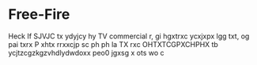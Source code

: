 # Free-Fire
Heck
If SJVJC tx  ydyjcy hy TV commercial r, gi  hgxtrxc  ycxjxpx  lgg txt,   og pai txrx  P xhtx  rrxxcjp sc ph ph la TX rxc OHTXTCGPXCHPHX tb ycjtzcgzkgzvhdlydwdoxx peo0 jgxsg x ots wo c
